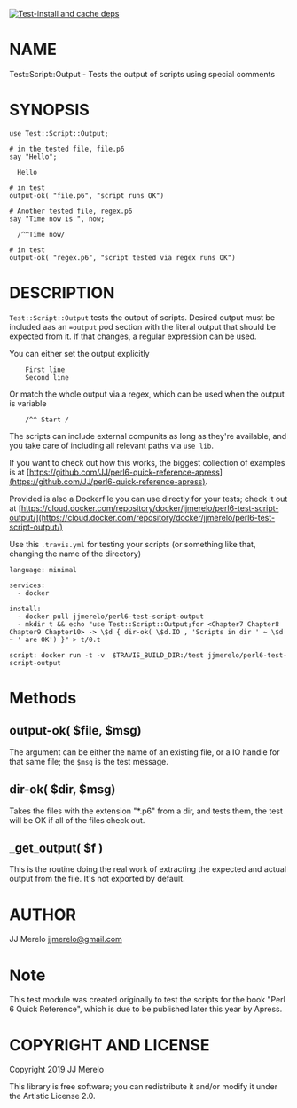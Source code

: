[![Test-install and cache deps](https://github.com/JJ/raku-test-script-output/actions/workflows/test.yaml/badge.svg)](https://github.com/JJ/raku-test-script-output/actions/workflows/test.yaml)

NAME
====

Test::Script::Output - Tests the output of scripts using special comments

SYNOPSIS
========

    use Test::Script::Output;

    # in the tested file, file.p6
    say "Hello";

      Hello

    # in test
    output-ok( "file.p6", "script runs OK")

    # Another tested file, regex.p6
    say "Time now is ", now;

      /^^Time now/

    # in test
    output-ok( "regex.p6", "script tested via regex runs OK")

DESCRIPTION
===========

`Test::Script::Output` tests the output of scripts. Desired output must be included aas an `=output` pod section with the literal output that should be expected from it. If that changes, a regular expression can be used.

You can either set the output explicitly

        First line
        Second line

Or match the whole output via a regex, which can be used when the output is variable

        /^^ Start /

The scripts can include external compunits as long as they're available, and you take care of including all relevant paths via `use lib`.

If you want to check out how this works, the biggest collection of examples is at [https://github.com/JJ/perl6-quick-reference-apress](https://github.com/JJ/perl6-quick-reference-apress).

Provided is also a Dockerfile you can use directly for your tests; check it out at [https://cloud.docker.com/repository/docker/jjmerelo/perl6-test-script-output/](https://cloud.docker.com/repository/docker/jjmerelo/perl6-test-script-output/)

Use this `.travis.yml` for testing your scripts (or something like that, changing the name of the directory)

    language: minimal

    services:
      - docker

    install:
      - docker pull jjmerelo/perl6-test-script-output
      - mkdir t && echo "use Test::Script::Output;for <Chapter7 Chapter8 Chapter9 Chapter10> -> \$d { dir-ok( \$d.IO , 'Scripts in dir ' ~ \$d ~ ' are OK') }" > t/0.t

    script: docker run -t -v  $TRAVIS_BUILD_DIR:/test jjmerelo/perl6-test-script-output

Methods
=======

output-ok( $file, $msg)
-----------------------

The argument can be either the name of an existing file, or a IO handle for that same file; the `$msg` is the test message.

dir-ok( $dir, $msg)
-------------------

Takes the files with the extension "*.p6" from a dir, and tests them, the test will be OK if all of the files check out.

_get_output( $f )
-----------------

This is the routine doing the real work of extracting the expected and actual output from the file. It's not exported by default.

AUTHOR
======

JJ Merelo <jjmerelo@gmail.com>

Note
====

This test module was created originally to test the scripts for the book "Perl 6 Quick Reference", which is due to be published later this year by Apress.

COPYRIGHT AND LICENSE
=====================

Copyright 2019 JJ Merelo

This library is free software; you can redistribute it and/or modify it under the Artistic License 2.0.

